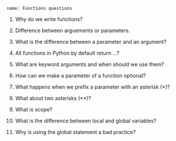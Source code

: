 ```ngMeta
name: Functions questions

```

1. Why do we write functions?


2. Difference between arguements or parameters.


3. What is the difference between a parameter and an argument?


4. All functions in Python by default return ...?


5. What are keyword arguments and when should we use them?


6. How can we make a parameter of a function optional?


7. What happens when we prefix a parameter with an asterisk (*)?


8. What about two asterisks (**)?


9. What is scope?


10. What is the difference between local and global variables?


11. Why is using the global statement a bad practice?

